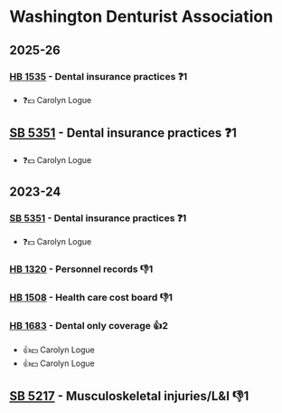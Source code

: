 # Washington Denturist Association
## 2025-26

### [HB 1535](/bill/2025-26/hb/1535/) - Dental insurance practices   ❓1
* ❓💵 Carolyn Logue

## [SB 5351](/bill/2025-26/sb/5351/) - Dental insurance practices   ❓1
* ❓💵 Carolyn Logue

## 2023-24

### [SB 5351](/bill/2023-24/sb/5351/) - Dental insurance practices   ❓1
* ❓💵 Carolyn Logue

### [HB 1320](/bill/2023-24/hb/1320/) - Personnel records  👎1 

### [HB 1508](/bill/2023-24/hb/1508/) - Health care cost board  👎1 

### [HB 1683](/bill/2023-24/hb/1683/) - Dental only coverage 👍2  
* 👍💵 Carolyn Logue
* 👍💵 Carolyn Logue

## [SB 5217](/bill/2023-24/sb/5217/) - Musculoskeletal injuries/L&I  👎1 
